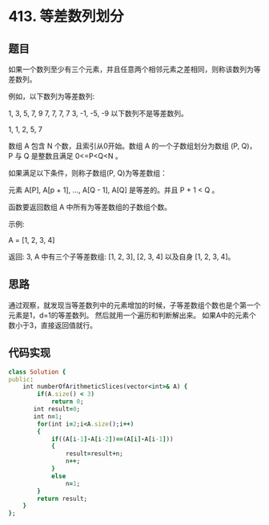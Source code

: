 # 413. 等差数列划分
## 题目
如果一个数列至少有三个元素，并且任意两个相邻元素之差相同，则称该数列为等差数列。

例如，以下数列为等差数列:

1, 3, 5, 7, 9
7, 7, 7, 7
3, -1, -5, -9
以下数列不是等差数列。

1, 1, 2, 5, 7
 

数组 A 包含 N 个数，且索引从0开始。数组 A 的一个子数组划分为数组 (P, Q)，P 与 Q 是整数且满足 0<=P<Q<N 。

如果满足以下条件，则称子数组(P, Q)为等差数组：

元素 A[P], A[p + 1], ..., A[Q - 1], A[Q] 是等差的。并且 P + 1 < Q 。

函数要返回数组 A 中所有为等差数组的子数组个数。

 

示例:

A = [1, 2, 3, 4]

返回: 3, A 中有三个子等差数组: [1, 2, 3], [2, 3, 4] 以及自身 [1, 2, 3, 4]。
## 思路
通过观察，就发现当等差数列中的元素增加的时候，子等差数组个数也是个第一个元素是1，d=1的等差数列。
然后就用一个遍历和判断解出来。
如果A中的元素个数小于3，直接返回值就行。
## 代码实现
```ruby
class Solution {
public:
    int numberOfArithmeticSlices(vector<int>& A) {
        if(A.size() < 3) 
            return 0;
       int result=0;
       int n=1;
        for(int i=2;i<A.size();i++)
        {
            if((A[i-1]-A[i-2])==(A[i]-A[i-1]))
            {
                result=result+n;
                n++;
            }
            else 
                n=1;
        }
        return result;
    }
};
```
